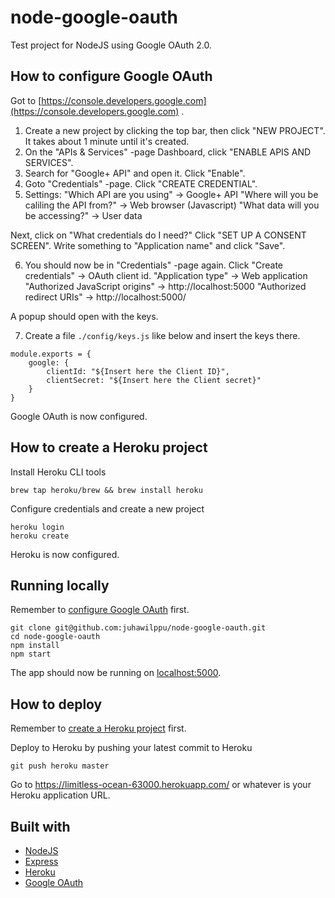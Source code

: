 # node-google-oauth

Test project for NodeJS using Google OAuth 2.0.

## How to configure Google OAuth
Got to [https://console.developers.google.com](https://console.developers.google.com) .

1. Create a new project by clicking the top bar, then click "NEW PROJECT". It takes about 1 minute until it's created.
2. On the "APIs & Services" -page Dashboard, click "ENABLE APIS AND SERVICES".
3. Search for "Google+ API" and open it. Click "Enable".
4. Goto "Credentials" -page. Click "CREATE CREDENTIAL".
5. Settings:
"Which API are you using" -> Google+ API
"Where will you be caliling the API from?" -> Web browser (Javascript)
"What data will you be accessing?" -> User data

Next, click on "What credentials do I need?"
Click "SET UP A CONSENT SCREEN". Write something to "Application name" and click "Save".

6. You should now be in "Credentials" -page again.
Click "Create credentials" -> OAuth client id.
"Application type" -> Web application
"Authorized JavaScript origins" -> http://localhost:5000
"Authorized redirect URIs" -> http://localhost:5000/

A popup should open with the keys.

7. Create a file `./config/keys.js` like below and insert the keys there.
```
module.exports = {
    google: {
        clientId: "${Insert here the Client ID}",
        clientSecret: "${Insert here the Client secret}"
    }
}
```

Google OAuth is now configured.

## How to create a Heroku project
Install Heroku CLI tools
```
brew tap heroku/brew && brew install heroku
```

Configure credentials and create a new project
```
heroku login
heroku create
```

Heroku is now configured.

## Running locally
Remember to [configure Google OAuth](#how-to-configure-google-oauth) first.

```
git clone git@github.com:juhawilppu/node-google-oauth.git
cd node-google-oauth
npm install
npm start
```

The app should now be running on [localhost:5000](http://localhost:5000/).

## How to deploy
Remember to [create a Heroku project](#how-to-create-a-heroku-project) first.

Deploy to Heroku by pushing your latest commit to Heroku
```
git push heroku master
```

Go to https://limitless-ocean-63000.herokuapp.com/ or whatever is your Heroku application URL.

## Built with
* [NodeJS](https://nodejs.org/en/)
* [Express](https://expressjs.com/)
* [Heroku](https://www.heroku.com)
* [Google OAuth](https://developers.google.com/identity/protocols/OAuth2)